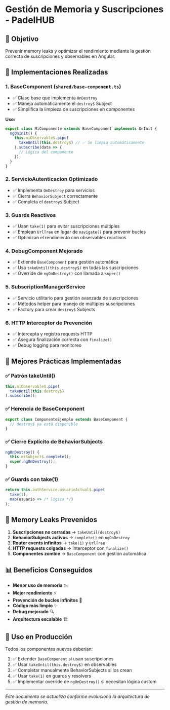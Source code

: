 # Gestión de Memoria y Suscripciones - PadelHUB

## 🎯 Objetivo
Prevenir memory leaks y optimizar el rendimiento mediante la gestión correcta de suscripciones y observables en Angular.

## 🔧 Implementaciones Realizadas

### 1. **BaseComponent** (`shared/base-component.ts`)
- ✅ Clase base que implementa `OnDestroy`
- ✅ Maneja automáticamente el `destroy$` Subject
- ✅ Simplifica la limpieza de suscripciones en componentes

**Uso:**
```typescript
export class MiComponente extends BaseComponent implements OnInit {
  ngOnInit() {
    this.miObservable$.pipe(
      takeUntil(this.destroy$) // ✅ Se limpia automáticamente
    ).subscribe(data => {
      // Lógica del componente
    });
  }
}
```

### 2. **ServicioAutenticacion Optimizado**
- ✅ Implementa `OnDestroy` para servicios
- ✅ Cierra `BehaviorSubject` correctamente
- ✅ Completa el `destroy$` Subject

### 3. **Guards Reactivos**
- ✅ Usan `take(1)` para evitar suscripciones múltiples
- ✅ Emplean `UrlTree` en lugar de `navigate()` para prevenir bucles
- ✅ Optimizan el rendimiento con observables reactivos

### 4. **DebugComponent Mejorado**
- ✅ Extiende `BaseComponent` para gestión automática
- ✅ Usa `takeUntil(this.destroy$)` en todas las suscripciones
- ✅ Override de `ngOnDestroy()` con llamada a `super()`

### 5. **SubscriptionManagerService**
- ✅ Servicio utilitario para gestión avanzada de suscripciones
- ✅ Métodos helper para manejo de múltiples suscripciones
- ✅ Factory para crear `destroy$` Subjects

### 6. **HTTP Interceptor de Prevención**
- ✅ Intercepta y registra requests HTTP
- ✅ Asegura finalización correcta con `finalize()`
- ✅ Debug logging para monitoreo

## 🚀 Mejores Prácticas Implementadas

### ✅ **Patrón takeUntil()**
```typescript
this.miObservable$.pipe(
  takeUntil(this.destroy$)
).subscribe();
```

### ✅ **Herencia de BaseComponent**
```typescript
export class ComponenteEjemplo extends BaseComponent {
  // destroy$ ya está disponible
}
```

### ✅ **Cierre Explícito de BehaviorSubjects**
```typescript
ngOnDestroy() {
  this.miSubject$.complete();
  super.ngOnDestroy();
}
```

### ✅ **Guards con take(1)**
```typescript
return this.authService.usuarioActual$.pipe(
  take(1),
  map(usuario => /* lógica */)
);
```

## 🐛 Memory Leaks Prevenidos

1. **Suscripciones no cerradas** → `takeUntil(destroy$)`
2. **BehaviorSubjects activos** → `complete()` en `ngOnDestroy`
3. **Router events infinitos** → `take(1)` y `UrlTree`
4. **HTTP requests colgadas** → Interceptor con `finalize()`
5. **Componentes zombie** → `BaseComponent` con gestión automática

## 📊 Beneficios Conseguidos

- **Menor uso de memoria** 📉
- **Mejor rendimiento** ⚡
- **Prevención de bucles infinitos** 🔄
- **Código más limpio** ✨
- **Debug mejorado** 🔍
- **Arquitectura escalable** 🏗️

## 🎪 Uso en Producción

Todos los componentes nuevos deberían:
1. ✅ Extender `BaseComponent` si usan suscripciones
2. ✅ Usar `takeUntil(this.destroy$)` en observables
3. ✅ Completar manualmente BehaviorSubjects si los crean
4. ✅ Usar `take(1)` en guards y resolvers
5. ✅ Implementar override de `ngOnDestroy()` si necesitan lógica custom

---

*Este documento se actualiza conforme evoluciona la arquitectura de gestión de memoria.*
